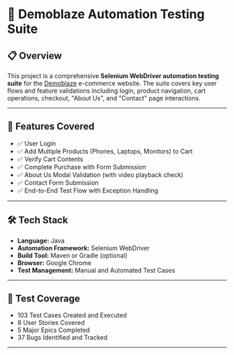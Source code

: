 # 🧪 Demoblaze Automation Testing Suite

## 📋 Overview

This project is a comprehensive **Selenium WebDriver automation testing suite** for the [Demoblaze](https://www.demoblaze.com/) e-commerce website. The suite covers key user flows and feature validations including login, product navigation, cart operations, checkout, "About Us", and "Contact" page interactions.

---

## 🚀 Features Covered

- ✅ User Login
- ✅ Add Multiple Products (Phones, Laptops, Monitors) to Cart
- ✅ Verify Cart Contents
- ✅ Complete Purchase with Form Submission
- ✅ About Us Modal Validation (with video playback check)
- ✅ Contact Form Submission
- ✅ End-to-End Test Flow with Exception Handling

---

## 🛠 Tech Stack

- **Language:** Java
- **Automation Framework:** Selenium WebDriver
- **Build Tool:** Maven or Gradle (optional)
- **Browser:** Google Chrome
- **Test Management:** Manual and Automated Test Cases

---

## 🧪 Test Coverage

- 103 Test Cases Created and Executed
- 8 User Stories Covered
- 5 Major Epics Completed
- 37 Bugs Identified and Tracked

---
